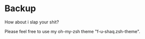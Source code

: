 # Backup
How about i slap your shit?

Please feel free to use my oh-my-zsh theme "f-u-shaq.zsh-theme".
